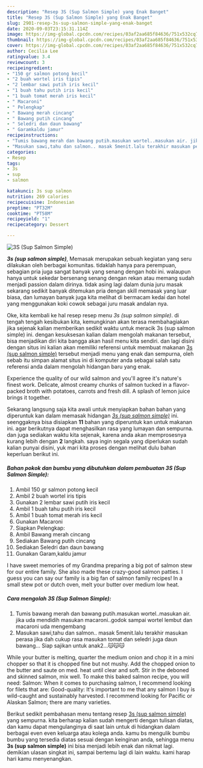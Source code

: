 ```yaml
---
description: "Resep 3S (Sup Salmon Simple) yang Enak Banget"
title: "Resep 3S (Sup Salmon Simple) yang Enak Banget"
slug: 2901-resep-3s-sup-salmon-simple-yang-enak-banget
date: 2020-09-03T23:15:31.114Z
image: https://img-global.cpcdn.com/recipes/03af2aa685f84636/751x532cq70/3s-sup-salmon-simple-foto-resep-utama.jpg
thumbnail: https://img-global.cpcdn.com/recipes/03af2aa685f84636/751x532cq70/3s-sup-salmon-simple-foto-resep-utama.jpg
cover: https://img-global.cpcdn.com/recipes/03af2aa685f84636/751x532cq70/3s-sup-salmon-simple-foto-resep-utama.jpg
author: Cecilia Lee
ratingvalue: 3.4
reviewcount: 3
recipeingredient:
- "150 gr salmon potong kecil"
- "2 buah wortel iris tipis"
- "2 lembar sawi putih iris kecil"
- "1 buah tahu putih iris kecil"
- "1 buah tomat merah iris kecil"
- " Macaroni"
- " Pelengkap"
- " Bawang merah cincang"
- " Bawang putih cincang"
- " Seledri dan daun bawang"
- " Garamkaldu jamur"
recipeinstructions:
- "Tumis bawang merah dan bawang putih.masukan wortel..masukan air. jika uda mendidih masukan macaroni..godok sampai wortel lembut dan macaroni uda mengembang"
- "Masukan sawi,tahu dan salmon.. masak 5menit.lalu terakhir masukan perasa jika dah cukup rasa masukan tomat dan seledri juga daun bawang... Siap sajikan untuk anak2...😽😽😽"
categories:
- Resep
tags:
- 3s
- sup
- salmon

katakunci: 3s sup salmon 
nutrition: 269 calories
recipecuisine: Indonesian
preptime: "PT32M"
cooktime: "PT58M"
recipeyield: "1"
recipecategory: Dessert

---
```



![3S (Sup Salmon Simple)](https://img-global.cpcdn.com/recipes/03af2aa685f84636/751x532cq70/3s-sup-salmon-simple-foto-resep-utama.jpg)

<b><i>3s (sup salmon simple)</i></b>, Memasak merupakan sebuah kegiatan yang seru dilakukan oleh berbagai komunitas. tidaklah hanya para perempuan, sebagian pria juga sangat banyak yang senang dengan hobi ini. walaupun hanya untuk sekedar bersenang senang dengan rekan atau memang sudah menjadi passion dalam dirinya. tidak asing lagi dalam dunia juru masak sekarang sedikit banyak ditemukan pria dengan skill memasak yang luar biasa, dan lumayan banyak juga kita melihat di bermacam kedai dan hotel yang menggunakan koki cowok sebagai juru masak andalan nya.

Oke, kita kembali ke hal resep resep menu <i>3s (sup salmon simple)</i>. di tengah tengah kesibukan kita, kemungkinan akan terasa membahagiakan jika sejenak kalian memberikan sedikit waktu untuk meracik 3s (sup salmon simple) ini. dengan kesuksesan kalian dalam mengolah makanan tersebut, bisa menjadikan diri kita bangga akan hasil menu kita sendiri. dan lagi disini dengan situs ini kalian akan memiliki referensi untuk membuat makanan <u>3s (sup salmon simple)</u> tersebut menjadi menu yang enak dan sempurna, oleh sebab itu simpan alamat situs ini di komputer anda sebagai salah satu referensi anda dalam mengolah hidangan baru yang enak.

Experience the quality of our wild salmon and you&#39;ll agree it&#39;s nature&#39;s finest work. Delicate, almost creamy chunks of salmon tucked in a flavor-packed broth with potatoes, carrots and fresh dill. A splash of lemon juice brings it together.


Sekarang langsung saja kita awali untuk menyiapkan bahan bahan yang diperuntuk kan dalam memasak hidangan <u><i>3s (sup salmon simple)</i></u> ini. seenggaknya bisa disiapkan <b>11</b> bahan yang diperuntuk kan untuk makanan ini. agar berikutnya dapat menghasilkan rasa yang lumayan dan sempurna. dan juga sediakan waktu kita sejenak, karena anda akan memprosesnya kurang lebih dengan <b>2</b> langkah. saya ingin segala yang diperlukan sudah kalian punyai disini, yuk mari kita proses dengan melihat dulu bahan keperluan berikut ini.

<!--inarticleads1-->

##### Bahan pokok dan bumbu yang dibutuhkan dalam pembuatan 3S (Sup Salmon Simple):

1. Ambil 150 gr salmon potong kecil
1. Ambil 2 buah wortel iris tipis
1. Gunakan 2 lembar sawi putih iris kecil
1. Ambil 1 buah tahu putih iris kecil
1. Ambil 1 buah tomat merah iris kecil
1. Gunakan  Macaroni
1. Siapkan  Pelengkap:
1. Ambil  Bawang merah cincang
1. Sediakan  Bawang putih cincang
1. Sediakan  Seledri dan daun bawang
1. Gunakan  Garam,kaldu jamur


I have sweet memories of my Grandma preparing a big pot of salmon stew for our entire family. She also made these crazy-good salmon patties. I guess you can say our family is a big fan of salmon family recipes! In a small stew pot or dutch oven, melt your butter over medium low heat. 

<!--inarticleads2-->

##### Cara mengolah 3S (Sup Salmon Simple):

1. Tumis bawang merah dan bawang putih.masukan wortel..masukan air. jika uda mendidih masukan macaroni..godok sampai wortel lembut dan macaroni uda mengembang
1. Masukan sawi,tahu dan salmon.. masak 5menit.lalu terakhir masukan perasa jika dah cukup rasa masukan tomat dan seledri juga daun bawang... Siap sajikan untuk anak2...😽😽😽


While your butter is melting, quarter the medium onion and chop it in a mini chopper so that it is chopped fine but not mushy. Add the chopped onion to the butter and saute on med. heat until clear and soft. Stir in the deboned and skinned salmon, mix well. To make this baked salmon recipe, you will need: Salmon: When it comes to purchasing salmon, I recommend looking for filets that are: Good-quality: It&#39;s important to me that any salmon I buy is wild-caught and sustainably harvested. I recommend looking for Pacific or Alaskan Salmon; there are many varieties. 

Berikut sedikit pembahasan menu tentang resep <u>3s (sup salmon simple)</u> yang sempurna. kita berharap kalian sudah mengerti dengan tulisan diatas, dan kamu dapat mengulanginya di saat lain untuk di hidangkan dalam berbagai even even keluarga atau kolega anda. kamu bs mengulik bumbu bumbu yang tersedia diatas sesuai dengan keinginan anda, sehingga menu <b>3s (sup salmon simple)</b> ini bisa menjadi lebih enak dan nikmat lagi. demikian ulasan singkat ini, sampai bertemu lagi di lain waktu. kami harap hari kamu menyenangkan.
